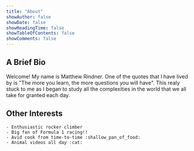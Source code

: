 ```yaml
---
title: "About"
showAuthor: false
showDate: false
showReadingTime: false
showTableOfContents: false
showComments: false
---
```




<!-- <center>
{{< figure
    src="disco_diffusion.png"
    alt="AI generated artwork"
    caption="AI generated art by [Disco Diffusion](https://github.com/alembics/disco-diffusion)."
    class="center_scaled"
    >}}
</center> -->



## A Brief Bio

<!-- See my [resume](/files/RL_resume_23.pdf) (03/2023) for a shorter summary. -->

Welcome! My name is Matthew Rindner. One of the quotes that I have lived by is "The more you learn, the more questions you will have".  This realy stuck to me as I began to study all the complexities in the world that we all take for granted each day. 

<!-- ## Skills


### Languages
<div id="languages">
    <ul>
        <li style="display:inline">Java</li>
        <li style="display:inline">Python</li>
        <li style="display:inline">C/+</li>
         <li style="display:inline">Go</li>
  </ul>
</div>

### Frameworks and Tools
<div id="framworks+tools">
    <ul>
        <li style="display:inline">  idk </li>
        <li style="display:inline">About</li>
        <li style="display:inline">Blog</li>
  </ul>
</div> -->


<!-- <img src="assets/dev_icons/c-line.svg" /> 
<img src="c-line.svg" /> 
<object type="image/svg+xml" data="c-line.svg"></object> -->




## Other Interests
    - Enthusiastic rocker climber 
    - Big fan of Formula 1 racing!!
    - Avid cook from time-to-time :shallow_pan_of_food:
    - Animal videos all day :cat:
    
